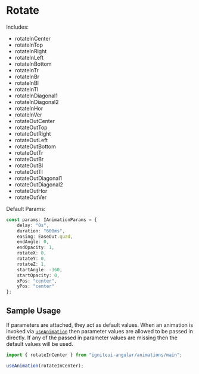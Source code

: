 # Rotate

Includes:

  - rotateInCenter
  - rotateInTop
  - rotateInRight
  - rotateInLeft
  - rotateInBottom
  - rotateInTr
  - rotateInBr
  - rotateInBl
  - rotateInTl
  - rotateInDiagonal1
  - rotateInDiagonal2
  - rotateInHor
  - rotateInVer
  - rotateOutCenter
  - rotateOutTop
  - rotateOutRight
  - rotateOutLeft
  - rotateOutBottom
  - rotateOutTr
  - rotateOutBr
  - rotateOutBl
  - rotateOutTl
  - rotateOutDiagonal1
  - rotateOutDiagonal2
  - rotateOutHor
  - rotateOutVer

Default Params:

``` typescript
const params: IAnimationParams = {
    delay: "0s",
    duration: "600ms",
    easing: EaseOut.quad,
    endAngle: 0,
    endOpacity: 1,
    rotateX: 0,
    rotateY: 0,
    rotateZ: 1,
    startAngle: -360,
    startOpacity: 0,
    xPos: "center",
    yPos: "center"
};
```

## Sample Usage
If parameters are attached, they act as default values.  When an animation is invoked via [`useAnimation`](https://angular.io/api/animations/useAnimation) then parameter values are allowed to be passed in directly. If any of the passed in parameter values are missing then the default values will be used.

``` typescript
import { rotateInCenter } from "igniteui-angular/animations/main";

useAnimation(rotateInCenter);
```
